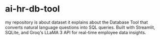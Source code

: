 # ai-hr-db-tool
 my repository is about dataset it explains about the  Database Tool that converts natural language questions into SQL queries. Built with Streamlit, SQLite, and Groq's LLaMA 3 API for real-time employee data insights.
